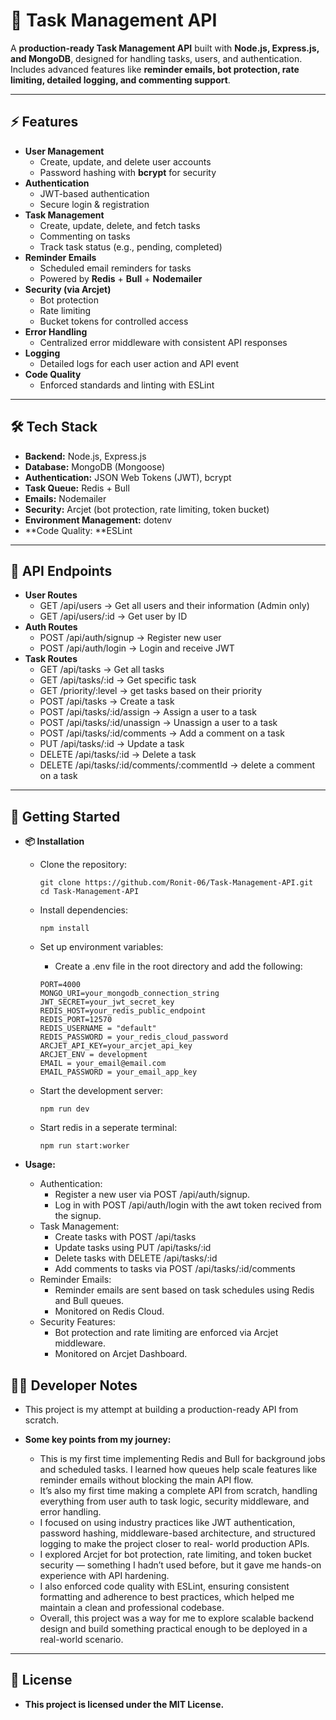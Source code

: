# 📝 Task Management API

A **production-ready Task Management API** built with **Node.js, Express.js, and MongoDB**, designed for handling tasks, users, and authentication.  
Includes advanced features like **reminder emails, bot protection, rate limiting, detailed logging, and commenting support**.

---

## ⚡ Features

- **User Management**
  - Create, update, and delete user accounts
  - Password hashing with **bcrypt** for security
- **Authentication**
  - JWT-based authentication
  - Secure login & registration
- **Task Management**
  - Create, update, delete, and fetch tasks
  - Commenting on tasks
  - Track task status (e.g., pending, completed)
- **Reminder Emails**
  - Scheduled email reminders for tasks
  - Powered by **Redis** + **Bull** + **Nodemailer**
- **Security (via Arcjet)**
  - Bot protection
  - Rate limiting
  - Bucket tokens for controlled access
- **Error Handling**
  - Centralized error middleware with consistent API responses
- **Logging**
  - Detailed logs for each user action and API event
- **Code Quality**
  - Enforced standards and linting with ESLint

---

## 🛠️ Tech Stack

- **Backend:** Node.js, Express.js  
- **Database:** MongoDB (Mongoose)  
- **Authentication:** JSON Web Tokens (JWT), bcrypt  
- **Task Queue:** Redis + Bull  
- **Emails:** Nodemailer  
- **Security:** Arcjet (bot protection, rate limiting, token bucket)  
- **Environment Management:** dotenv
- **Code Quality: **ESLint

---

## 📌 API Endpoints

- **User Routes**
  - GET /api/users → Get all users and their information (Admin only)
  - GET /api/users/:id → Get user by ID
- **Auth Routes**
  - POST /api/auth/signup → Register new user
  - POST /api/auth/login → Login and receive JWT
- **Task Routes**
  - GET /api/tasks → Get all tasks
  - GET /api/tasks/:id → Get specific task
  - GET /priority/:level → get tasks based on their priority
  - POST /api/tasks → Create a task
  - POST /api/tasks/:id/assign → Assign a user to a task
  - POST /api/tasks/:id/unassign → Unassign a user to a task
  - POST /api/tasks/:id/comments → Add a comment on a task
  - PUT /api/tasks/:id → Update a task
  - DELETE /api/tasks/:id → Delete a task
  - DELETE /api/tasks/:id/comments/:commentId → delete a comment on a task

---

## 🚀 Getting Started

  - **📦 Installation**
     - Clone the repository:
       
       ```
       git clone https://github.com/Ronit-06/Task-Management-API.git
       cd Task-Management-API
       ```
       
    - Install dependencies:
      
      ```
      npm install
      ```
      
    - Set up environment variables:
      - Create a .env file in the root directory and add the following:
      ```
      PORT=4000
      MONGO_URI=your_mongodb_connection_string
      JWT_SECRET=your_jwt_secret_key
      REDIS_HOST=your_redis_public_endpoint
      REDIS_PORT=12570
      REDIS_USERNAME = "default" 
      REDIS_PASSWORD = your_redis_cloud_password
      ARCJET_API_KEY=your_arcjet_api_key
      ARCJET_ENV = development
      EMAIL = your_email@email.com
      EMAIL_PASSWORD = your_email_app_key
      ```
    - Start the development server:

      ```
      npm run dev
      ```
      
    - Start redis in a seperate terminal:
   
      ```
      npm run start:worker
      ```
      
  - **Usage:**
    - Authentication:
      - Register a new user via POST /api/auth/signup.
      - Log in with POST /api/auth/login with the awt token recived from the signup.
    - Task Management:
      - Create tasks with POST /api/tasks
      - Update tasks using PUT /api/tasks/:id
      - Delete tasks with DELETE /api/tasks/:id
      - Add comments to tasks via POST /api/tasks/:id/comments
    - Reminder Emails:
        - Reminder emails are sent based on task schedules using Redis and Bull queues.
        - Monitored on Redis Cloud.
    -  Security Features:
        - Bot protection and rate limiting are enforced via Arcjet middleware.
        - Monitored on Arcjet Dashboard.
      
## 👨‍💻 Developer Notes 

- This project is my attempt at building a production-ready API from scratch.
  
- **Some key points from my journey:**
  - This is my first time implementing Redis and Bull for background jobs and scheduled tasks. I learned how queues help scale features like reminder emails without blocking        the main API flow.
  - It’s also my first time making a complete API from scratch, handling everything from user auth to task logic, security middleware, and error handling.
  - I focused on using industry practices like JWT authentication, password hashing, middleware-based architecture, and structured logging to make the project closer to real-       world production APIs.
  - I explored Arcjet for bot protection, rate limiting, and token bucket security — something I hadn’t used before, but it gave me hands-on experience with API hardening.
  - I also enforced code quality with ESLint, ensuring consistent formatting and adherence to best practices, which helped me maintain a clean and professional codebase.
  - Overall, this project was a way for me to explore scalable backend design and build something practical enough to be deployed in a real-world scenario.

---

## 📜 License

- **This project is licensed under the MIT License.**


